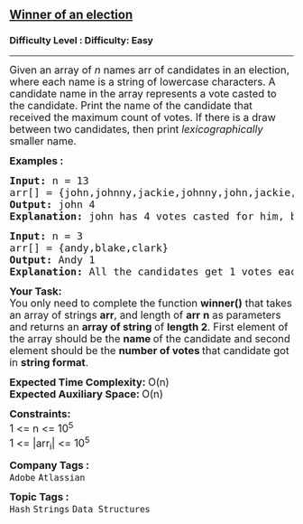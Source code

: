 <h2><a href="https://www.geeksforgeeks.org/problems/winner-of-an-election-where-votes-are-represented-as-candidate-names-1587115621/1?page=1&category=Strings&difficulty=Easy,Medium&status=unsolved&sortBy=submissions">Winner of an election</a></h2><h3>Difficulty Level : Difficulty: Easy</h3><hr><div class="problems_problem_content__Xm_eO"><p><span style="font-size: 18px;">Given an array of <em>n </em>names arr of candidates in an election, where each name is </span><span style="font-size: 18px;">a string of lowercase characters</span><span style="font-size: 18px;">. A candidate name in the array represents a vote casted to the candidate. Print the name of the candidate that received the maximum count of votes. If there is a draw between two candidates, then print <em>lexicographically </em>smaller name.</span></p>
<p><span style="font-size: 18px;"><strong>Examples :<br></strong></span></p>
<pre><span style="font-size: 18px;"><strong>Input: </strong>n = 13
arr[] = {john,johnny,jackie,johnny,john,jackie,jamie,jamie,john,johnny,jamie,johnny,john}
<strong>Output: </strong>john 4<strong>
Explanation: </strong>john has 4 votes casted for him, but so does johnny. john is lexicographically smaller, so we print john and the votes he received.</span></pre>
<pre><span style="font-size: 18px;"><strong>Input: </strong>n = 3
arr[] = {andy,blake,clark}
<strong>Output: </strong>Andy 1<strong>
Explanation: </strong>All the candidates get 1 votes each. We print andy as it is lexicographically smaller.</span>
</pre>
<p><span style="font-size: 18px;"><strong>Your Task:</strong><br>You only need to complete the function&nbsp;<strong>winner()</strong>&nbsp;that takes an array of strings&nbsp;<strong>arr</strong>, and length of <strong>arr</strong>&nbsp;<strong>n</strong> as parameters and returns an <strong>array of string </strong>of <strong>length 2</strong>. First element of the array should be the <strong>name </strong>of the candidate and second element should be the <strong>number of votes </strong>that candidate got in <strong>string format</strong>.</span></p>
<p><span style="font-size: 18px;"><strong>Expected Time Complexity:&nbsp;</strong>O(n)<br><strong>Expected Auxiliary Space:&nbsp;</strong>O(n)</span></p>
<p><span style="font-size: 18px;"><strong>Constraints:</strong><br>1 &lt;= n&nbsp;&lt;= 10<sup>5<br></sup></span><span style="font-size: 18px;">1 &lt;= |arr<sub>i</sub>| &lt;= 10<sup>5</sup></span></p></div><p><span style=font-size:18px><strong>Company Tags : </strong><br><code>Adobe</code>&nbsp;<code>Atlassian</code>&nbsp;<br><p><span style=font-size:18px><strong>Topic Tags : </strong><br><code>Hash</code>&nbsp;<code>Strings</code>&nbsp;<code>Data Structures</code>&nbsp;